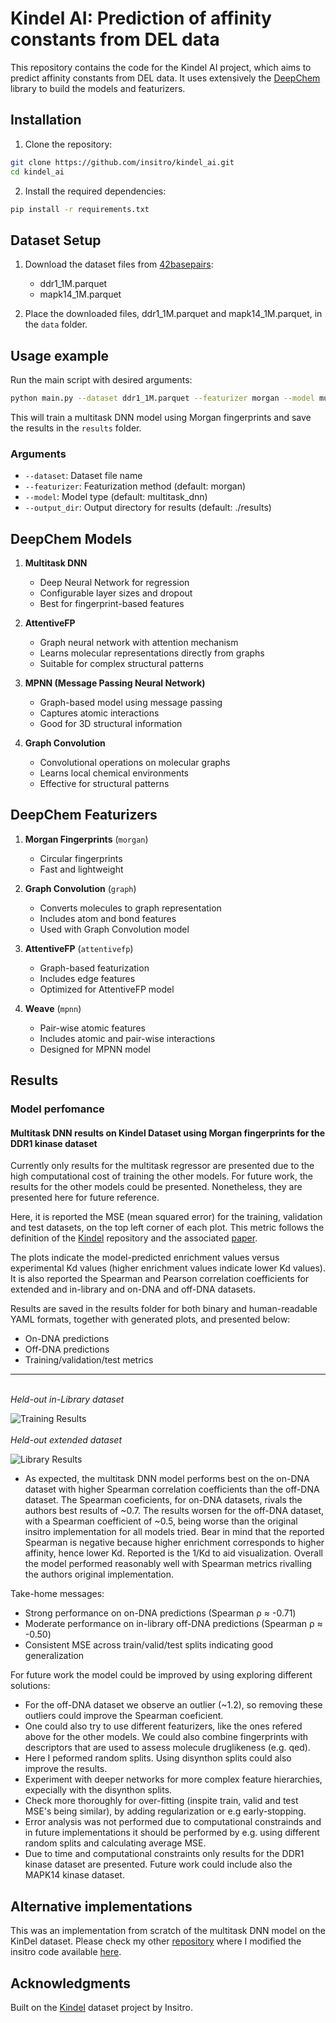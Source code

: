 # Kindel AI: Prediction of affinity constants from DEL data

This repository contains the code for the Kindel AI project, which aims to predict affinity constants from DEL data. It uses extensively the [DeepChem](https://deepchem.io/) library to build the models and featurizers.

## Installation

1. Clone the repository:

```bash
git clone https://github.com/insitro/kindel_ai.git
cd kindel_ai
```

2. Install the required dependencies:

```bash
pip install -r requirements.txt
```

## Dataset Setup

1. Download the dataset files from [42basepairs](https://42basepairs.com/browse/s3/kin-del-2024/data):
   - ddr1_1M.parquet
   - mapk14_1M.parquet

2. Place the downloaded files, ddr1_1M.parquet and mapk14_1M.parquet, in the `data` folder.

## Usage example

Run the main script with desired arguments:

```bash
python main.py --dataset ddr1_1M.parquet --featurizer morgan --model multitask_dnn --output_dir ./results
```

This will train a multitask DNN model using Morgan fingerprints and save the results in the `results` folder.

### Arguments
- `--dataset`: Dataset file name 
- `--featurizer`: Featurization method (default: morgan)
- `--model`: Model type (default: multitask_dnn)
- `--output_dir`: Output directory for results (default: ./results)

## DeepChem Models

1. **Multitask DNN**
   - Deep Neural Network for regression
   - Configurable layer sizes and dropout
   - Best for fingerprint-based features

2. **AttentiveFP**
   - Graph neural network with attention mechanism
   - Learns molecular representations directly from graphs
   - Suitable for complex structural patterns

3. **MPNN (Message Passing Neural Network)**
   - Graph-based model using message passing
   - Captures atomic interactions
   - Good for 3D structural information

4. **Graph Convolution**
   - Convolutional operations on molecular graphs
   - Learns local chemical environments
   - Effective for structural patterns

## DeepChem Featurizers

1. **Morgan Fingerprints** (`morgan`)
   - Circular fingerprints
   - Fast and lightweight

2. **Graph Convolution** (`graph`)
   - Converts molecules to graph representation
   - Includes atom and bond features
   - Used with Graph Convolution model

3. **AttentiveFP** (`attentivefp`)
   - Graph-based featurization
   - Includes edge features
   - Optimized for AttentiveFP model

4. **Weave** (`mpnn`)
   - Pair-wise atomic features
   - Includes atomic and pair-wise interactions
   - Designed for MPNN model

## Results
### Model perfomance

#### Multitask DNN results on Kindel Dataset using Morgan fingerprints for the DDR1 kinase dataset

Currently only results for the multitask regressor are presented due to the high computational cost of training the other models. For future work, the results for the other models could be presented. Nonetheless, they are presented here for future reference.

Here, it is reported the MSE (mean squared error) for the training, validation and test datasets, on the top left corner of each plot. This metric follows the definition of the [Kindel](https://github.com/insitro/kindel) repository and the associated [paper](https://arxiv.org/pdf/2410.08938.pdf).

The plots indicate the model-predicted enrichment values versus experimental Kd values (higher enrichment values indicate lower Kd values). It is also reported the Spearman and Pearson correlation coefficients for extended and in-library and on-DNA and off-DNA datasets.


Results are saved in the results folder for both binary and human-readable YAML formats, together with generated plots, and presented below:
- On-DNA predictions
- Off-DNA predictions
- Training/validation/test metrics


-----
\
*Held-out in-Library dataset*

![Training Results](/results/multitask_regression/ddr1_predictions_lib_all.png)
\
\
*Held-out extended dataset*

![Library Results](/results/multitask_regression/ddr1_predictions_extended.png)



- As expected, the multitask DNN model performs best on the on-DNA dataset with higher Spearman correlation coefficients than the off-DNA dataset. The Spearman coeficients, for on-DNA datasets, rivals the authors best results of  ~0.7. The results worsen for the off-DNA dataset, with a Spearman coefficient of ~0.5, being worse than the original insitro implementation for all models tried. Bear in mind that the reported Spearman is negative because higher enrichment corresponds to higher affinity, hence lower Kd. Reported is the 1/Kd to aid visualization. Overall the model performed reasonably well with Spearman metrics rivalling the authors original implementation.

Take-home messages:


- Strong performance on on-DNA predictions (Spearman ρ ≈ -0.71)
- Moderate performance on in-library off-DNA predictions (Spearman ρ ≈ -0.50)
- Consistent MSE across train/valid/test splits indicating good generalization

For future work the model could be improved by using exploring different solutions:

- For the off-DNA dataset we observe an outlier (~1.2), so removing these outliers could  improve the Spearman coeficient.
- One could also try to use different featurizers, like the ones refered above for the other models. We could also combine fingerprints with descriptors that are used to assess molecule druglikeness (e.g. qed).
- Here I peformed random splits. Using disynthon splits could also improve the results.
- Experiment with deeper networks for more complex feature hierarchies, expecially with the disynthon splits.
- Check more thoroughly for over-fitting (inspite train, valid and test MSE's being similar), by adding regularization or e.g early-stopping.
- Error analysis was not performed due to computational constrainds and in future implementations it should be performed by e.g. using different random splits and calculating average MSE.
- Due to time and computational constraints only results for the DDR1 kinase dataset are presented. Future work could include also the MAPK14 kinase dataset.


## Alternative implementations

This was an implementation from scratch of the multitask DNN model on the KinDel dataset. Please check my other [repository](https://github.com/TiagoLopesGomes/kindel) where I modified the insitro code available [here](https://github.com/insitro/kindel).

## Acknowledgments

Built on the [Kindel](https://github.com/insitro/kindel) dataset project by Insitro.




